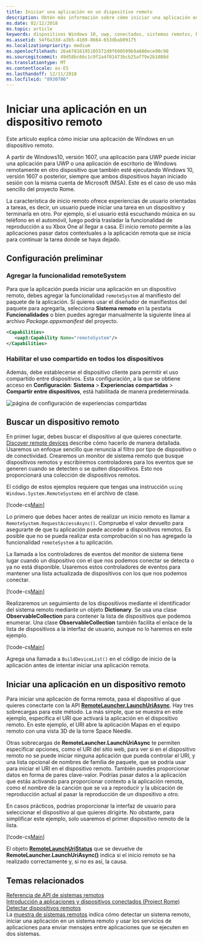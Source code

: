 ```yaml
---
title: Iniciar una aplicación en un dispositivo remoto
description: Obtén más información sobre cómo iniciar una aplicación en un dispositivo remoto con Project Rome.
ms.date: 02/12/2018
ms.topic: article
keywords: dispositivos Windows 10, uwp, conectados, sistemas remotos, Roma, proyecto rome
ms.assetid: 54f6a33d-a3b5-4169-8664-653dbab09175
ms.localizationpriority: medium
ms.openlocfilehash: 26a67816195105572d9f690599b9a880ece90c98
ms.sourcegitcommit: 49d58bc66c1c9f2a4f81473bcb25af79e2b1088d
ms.translationtype: MT
ms.contentlocale: es-ES
ms.lasthandoff: 12/11/2018
ms.locfileid: "8930786"
---
```

# <a name="launch-an-app-on-a-remote-device"></a>Iniciar una aplicación en un dispositivo remoto

Este artículo explica cómo iniciar una aplicación de Windows en un dispositivo remoto.

A partir de Windows10, versión 1607, una aplicación para UWP puede iniciar una aplicación para UWP o una aplicación de escritorio de Windows remotamente en otro dispositivo que también esté ejecutando Windows 10, versión 1607 o posterior, siempre que ambos dispositivos hayan iniciado sesión con la misma cuenta de Microsoft (MSA). Este es el caso de uso más sencillo del proyecto Rome.

La característica de inicio remoto ofrece experiencias de usuario orientadas a tareas, es decir, un usuario puede iniciar una tarea en un dispositivo y terminarla en otro. Por ejemplo, si el usuario está escuchando música en su teléfono en el automóvil, luego podría trasladar la funcionalidad de reproducción a su Xbox One al llegar a casa. El inicio remoto permite a las aplicaciones pasar datos contextuales a la aplicación remota que se inicia para continuar la tarea donde se haya dejado.

## <a name="preliminary-setup"></a>Configuración preliminar

### <a name="add-the-remotesystem-capability"></a>Agregar la funcionalidad remoteSystem

Para que la aplicación pueda iniciar una aplicación en un dispositivo remoto, debes agregar la funcionalidad `remoteSystem` al manifiesto del paquete de la aplicación. Si quieres usar el diseñador de manifiestos del paquete para agregarla, selecciona **Sistema remoto** en la pestaña **Funcionalidades** o bien puedes agregar manualmente la siguiente línea al archivo _Package.appxmanifest_ del proyecto.

``` xml
<Capabilities>
   <uap3:Capability Name="remoteSystem"/>
</Capabilities>
```

### <a name="enable-cross-device-sharing"></a>Habilitar el uso compartido en todos los dispositivos

Además, debe establecerse el dispositivo cliente para permitir el uso compartido entre dispositivos. Esta configuración, a la que se obtiene acceso en **Configuración**: **Sistema** > **Experiencias compartidas** > **Compartir entre dispositivos**, está habilitada de manera predeterminada. 

![página de configuración de experiencias compartidas](images/shared-experiences-settings.png)

## <a name="find-a-remote-device"></a>Buscar un dispositivo remoto

En primer lugar, debes buscar el dispositivo al que quieres conectarte. [Discover remote devices](discover-remote-devices.md) describe cómo hacerlo de manera detallada. Usaremos un enfoque sencillo que renuncia al filtro por tipo de dispositivo o de conectividad. Crearemos un monitor de sistema remoto que busque dispositivos remotos y escribiremos controladores para los eventos que se generen cuando se detecten o se quiten dispositivos. Esto nos proporcionará una colección de dispositivos remotos.

El código de estos ejemplos requiere que tengas una instrucción `using Windows.System.RemoteSystems` en el archivo de clase.

[!code-cs[Main](./code/RemoteLaunchScenario/MainPage.xaml.cs#SnippetBuildDeviceList)]

Lo primero que debes hacer antes de realizar un inicio remoto es llamar a `RemoteSystem.RequestAccessAsync()`. Comprueba el valor devuelto para asegurarte de que tu aplicación puede acceder a dispositivos remotos. Es posible que no se pueda realizar esta comprobación si no has agregado la funcionalidad `remoteSystem` a tu aplicación.

La llamada a los controladores de eventos del monitor de sistema tiene lugar cuando un dispositivo con el que nos podemos conectar se detecta o ya no está disponible. Usaremos estos controladores de eventos para mantener una lista actualizada de dispositivos con los que nos podemos conectar.

[!code-cs[Main](./code/RemoteLaunchScenario/MainPage.xaml.cs#SnippetEventHandlers)]


Realizaremos un seguimiento de los dispositivos mediante el identificador del sistema remoto mediante un objeto **Dictionary**. Se usa una clase **ObservableCollection** para contener la lista de dispositivos que podemos enumerar. Una clase **ObservableCollection** también facilita el enlace de la lista de dispositivos a la interfaz de usuario, aunque no lo haremos en este ejemplo.

[!code-cs[Main](./code/RemoteLaunchScenario/MainPage.xaml.cs#SnippetMembers)]

Agrega una llamada a `BuildDeviceList()` en el código de inicio de la aplicación antes de intentar iniciar una aplicación remota.

## <a name="launch-an-app-on-a-remote-device"></a>Iniciar una aplicación en un dispositivo remoto

Para iniciar una aplicación de forma remota, pasa el dispositivo al que quieres conectarte con la API [**RemoteLauncher.LaunchUriAsync**](https://msdn.microsoft.com/library/windows/apps/windows.system.remotelauncher.launchuriasync.aspx). Hay tres sobrecargas para este método. La más simple, que se muestra en este ejemplo, especifica el URI que activará la aplicación en el dispositivo remoto. En este ejemplo, el URI abre la aplicación Mapas en el equipo remoto con una vista 3D de la torre Space Needle.

Otras sobrecargas de **RemoteLauncher.LaunchUriAsync** te permiten especificar opciones, como el URI del sitio web, para ver si en el dispositivo remoto no se puede iniciar ninguna aplicación que pueda controlar el URI, y una lista opcional de nombres de familia de paquete, que se podría usar para iniciar el URI en el dispositivo remoto. También puedes proporcionar datos en forma de pares clave-valor. Podrías pasar datos a la aplicación que estás activando para proporcionar contexto a la aplicación remota, como el nombre de la canción que se va a reproducir y la ubicación de reproducción actual al pasar la reproducción de un dispositivo a otro.

En casos prácticos, podrías proporcionar la interfaz de usuario para seleccionar el dispositivo al que quieres dirigirte. No obstante, para simplificar este ejemplo, solo usaremos el primer dispositivo remoto de la lista.

[!code-cs[Main](./code/RemoteLaunchScenario/MainPage.xaml.cs#SnippetRemoteUriLaunch)]

El objeto [**RemoteLaunchUriStatus**](https://msdn.microsoft.com/library/windows/apps/windows.system.remotelaunchuristatus.aspx) que se devuelve de **RemoteLauncher.LaunchUriAsync()** indica si el inicio remoto se ha realizado correctamente y, si no es así, la causa.

## <a name="related-topics"></a>Temas relacionados

[Referencia de API de sistemas remotos](https://msdn.microsoft.com/library/windows/apps/Windows.System.RemoteSystems)  
[Introducción a aplicaciones y dispositivos conectados (Project Rome)](connected-apps-and-devices.md)  
[Detectar dispositivos remotos](discover-remote-devices.md)  
La [muestra de sistemas remotos](https://github.com/Microsoft/Windows-universal-samples/tree/dev/Samples/RemoteSystems) indica cómo detectar un sistema remoto, iniciar una aplicación en un sistema remoto y usar los servicios de aplicaciones para enviar mensajes entre aplicaciones que se ejecuten en dos sistemas.
